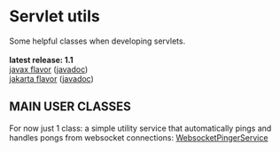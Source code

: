# Servlet utils

Some helpful classes when developing servlets.<br/>
<br/>
**latest release: 1.1**<br/>
[javax flavor](https://search.maven.org/artifact/pl.morgwai.base/servlet-utils/1.1-javax/jar)
([javadoc](https://javadoc.io/doc/pl.morgwai.base/servlet-utils/1.1-javax))<br/>
[jakarta flavor](https://search.maven.org/artifact/pl.morgwai.base/servlet-utils/1.1-jakarta/jar)
([javadoc](https://javadoc.io/doc/pl.morgwai.base/servlet-utils/1.1-jakarta))


## MAIN USER CLASSES

For now just 1 class: a simple utility service that automatically pings and handles pongs from websocket connections: [WebsocketPingerService](src/main/java/pl/morgwai/base/servlet/utils/WebsocketPingerService.java)
